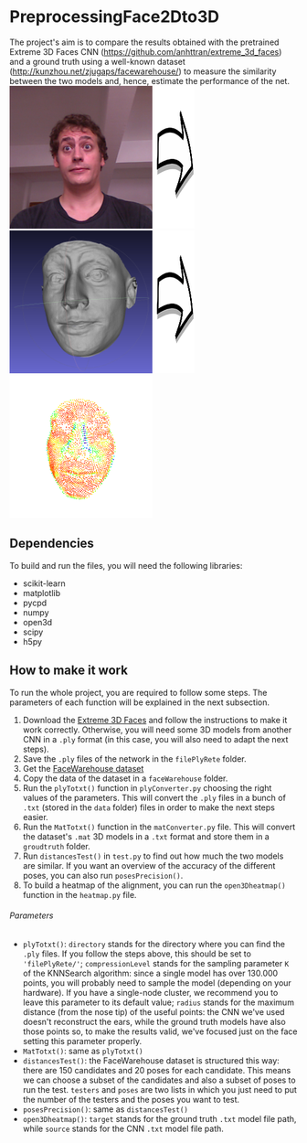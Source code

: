 # PreprocessingFace2Dto3D
The project's aim is to compare the results obtained with the pretrained Extreme 3D 
Faces CNN (https://github.com/anhttran/extreme_3d_faces) and a ground truth using a 
well-known dataset (http://kunzhou.net/zjugaps/facewarehouse/) to measure the 
similarity between the two models and, hence, estimate the performance of the net.
<img src="images/face111_4.png" width=250 height=250></img>
<img src="images/arrow2.png" width=70 height=250></img>
<img src="images/face111_4_ply.png" width=250 height=250></img>
<img src="images/arrow2.png" width=70 height=250></img>
<img src="images/face111_4_heatmap.png" width=250 height=250></img>

## Dependencies
To build and run the files, you will need the following libraries:
- scikit-learn
- matplotlib
- pycpd
- numpy
- open3d
- scipy
- h5py

## How to make it work
To run the whole project, you are required to follow some steps. The parameters of 
each function will be explained in the next subsection. 
1. Download the [Extreme 3D Faces](https://github.com/anhttran/extreme_3d_faces) 
and follow the instructions to make it work correctly. Otherwise, you will need 
some 3D models from another CNN in a `.ply` format (in this case, you will also 
need to adapt the next steps).
2. Save the `.ply` files of the network in the `filePlyRete` folder.
3. Get the [FaceWarehouse dataset](http://kunzhou.net/zjugaps/facewarehouse/)
4. Copy the data of the dataset in a `faceWarehouse` folder.
5. Run the `plyTotxt()` function in `plyConverter.py` choosing the right values of 
the parameters. This will convert the `.ply` files 
in a bunch of `.txt` (stored in the `data` folder) files in order to make the 
next steps easier.
6. Run the `MatTotxt()` function in the `matConverter.py` file. This will convert 
the dataset's `.mat` 3D models in a `.txt` format and store them in a `groudtruth` 
folder.
7. Run `distancesTest()` in `test.py` to find out how much the two models are 
similar. If you want an overview of the accuracy of the different poses, you can 
also run `posesPrecision()`.
8. To build a heatmap of the alignment, you can run the `open3Dheatmap()` function 
in the `heatmap.py` file.

###### Parameters

- `plyTotxt()`: `directory` stands for the directory where you can find the `.ply` 
files. If you follow the steps above, this should be set to `'filePlyRete/'`; 
`compressionLevel` stands for the sampling parameter `K` of the KNNSearch algorithm: 
since a single model has over 130.000 points, you will probably need to sample 
the model (depending on your hardware). If you have a single-node cluster, we 
recommend you to leave this parameter to its default value; `radius` stands for 
the maximum distance (from the nose tip) of the useful points: the CNN we've 
used doesn't reconstruct the ears, while the ground truth models have also those 
points so, to make the results valid, we've focused just on the face setting this 
parameter properly.
- `MatTotxt()`: same as `plyTotxt()`
- `distancesTest()`: the FaceWarehouse dataset is structured this way: there are 150 
candidates and 20 poses for each candidate. This means we can choose a subset of the 
candidates and also a subset of poses to run the test. `testers` and `poses` are 
two lists in which you just need to put the number of the testers and the poses you 
want to test.
- `posesPrecision()`: same as `distancesTest()`
- `open3Dheatmap()`: `target` stands for the ground truth `.txt` model file path, 
while `source` stands for the CNN `.txt` model file path.
